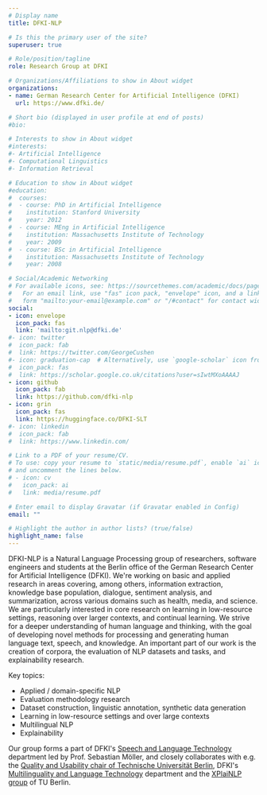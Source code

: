 ```yaml
---
# Display name
title: DFKI-NLP

# Is this the primary user of the site?
superuser: true

# Role/position/tagline
role: Research Group at DFKI

# Organizations/Affiliations to show in About widget
organizations:
- name: German Research Center for Artificial Intelligence (DFKI)
  url: https://www.dfki.de/

# Short bio (displayed in user profile at end of posts)
#bio: 

# Interests to show in About widget
#interests:
#- Artificial Intelligence
#- Computational Linguistics
#- Information Retrieval

# Education to show in About widget
#education:
#  courses:
#  - course: PhD in Artificial Intelligence
#    institution: Stanford University
#    year: 2012
#  - course: MEng in Artificial Intelligence
#    institution: Massachusetts Institute of Technology
#    year: 2009
#  - course: BSc in Artificial Intelligence
#    institution: Massachusetts Institute of Technology
#    year: 2008

# Social/Academic Networking
# For available icons, see: https://sourcethemes.com/academic/docs/page-builder/#icons
#   For an email link, use "fas" icon pack, "envelope" icon, and a link in the
#   form "mailto:your-email@example.com" or "/#contact" for contact widget.
social:
- icon: envelope
  icon_pack: fas
  link: 'mailto:git.nlp@dfki.de'
#- icon: twitter
#  icon_pack: fab
#  link: https://twitter.com/GeorgeCushen
#- icon: graduation-cap  # Alternatively, use `google-scholar` icon from `ai` icon pack
#  icon_pack: fas
#  link: https://scholar.google.co.uk/citations?user=sIwtMXoAAAAJ
- icon: github
  icon_pack: fab
  link: https://github.com/dfki-nlp
- icon: grin
  icon_pack: fas
  link: https://huggingface.co/DFKI-SLT
#- icon: linkedin
#  icon_pack: fab
#  link: https://www.linkedin.com/

# Link to a PDF of your resume/CV.
# To use: copy your resume to `static/media/resume.pdf`, enable `ai` icons in `params.toml`, 
# and uncomment the lines below.
# - icon: cv
#   icon_pack: ai
#   link: media/resume.pdf

# Enter email to display Gravatar (if Gravatar enabled in Config)
email: ""

# Highlight the author in author lists? (true/false)
highlight_name: false
---
```


DFKI-NLP is a Natural Language Processing group of researchers, software engineers and students at the Berlin office of the German Research Center for Artificial Intelligence (DFKI). We're working on basic and applied research in areas covering, among others, information extraction, knowledge base population, dialogue, sentiment analysis, and summarization, across various domains such as health, media, and science. We are particularly interested in core research on learning in low-resource settings, reasoning over larger contexts, and continual learning. We strive for a deeper understanding of human language and thinking, with the goal of developing novel methods for processing and generating human language text, speech, and knowledge.  An important part of our work is the creation of corpora, the evaluation of NLP datasets and tasks, and explainability research. 

Key topics:
- Applied / domain-specific NLP
- Evaluation methodology research
- Dataset construction, linguistic annotation, synthetic data generation
- Learning in low-resource settings and over large contexts
- Multilingual NLP
- Explainability

Our group forms a part of DFKI's [Speech and Language Technology](https://www.dfki.de/en/web/research/research-departments/speech-and-language-technology/) department led by Prof. Sebastian Möller, and closely collaborates with e.g. the [Quality and Usability chair of Technische Universität Berlin](https://www.tu.berlin/en/qu), DFKI's [Multilinguality and Language Technology](https://www.dfki.de/en/web/research/research-departments/multilinguality-and-language-technology/) department and the [XPlaiNLP group](https://xplainlp.github.io/) of TU Berlin.
